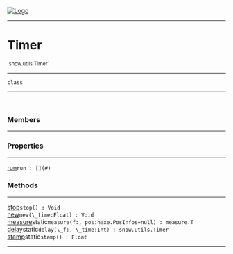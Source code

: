 
[![Logo](../../../images/logo.png)](../../../api/index.html)

---



<h1>Timer</h1>
<small>`snow.utils.Timer`</small>



---

`class`

---

&nbsp;
&nbsp;



<h3>Members</h3> <hr/>



<h3>Properties</h3> <hr/><span class="member apipage">
                <a name="run"><a class="lift" href="#run">run</a></a><code class="signature apipage">run : [](#)</code><br/></span>
            <span class="small_desc_flat"></span>



<h3>Methods</h3> <hr/><span class="method apipage">
            <a name="stop"><a class="lift" href="#stop">stop</a></a><code class="signature apipage">stop() : Void</code><br/><span class="small_desc_flat"></span>
        </span>
    <span class="method apipage">
            <a name="new"><a class="lift" href="#new">new</a></a><code class="signature apipage">new(\_time:Float<span></span>) : Void</code><br/><span class="small_desc_flat"></span>
        </span>
    <span class="method apipage">
            <a name="measure"><a class="lift" href="#measure">measure</a></a><span class="inline-block static">static</span><code class="signature apipage">measure(f:<span></span>, pos:haxe.PosInfos<span>=null</span>) : measure.T</code><br/><span class="small_desc_flat"></span>
        </span>
    <span class="method apipage">
            <a name="delay"><a class="lift" href="#delay">delay</a></a><span class="inline-block static">static</span><code class="signature apipage">delay(\_f:<span></span>, \_time:Int<span></span>) : snow.utils.Timer</code><br/><span class="small_desc_flat"></span>
        </span>
    <span class="method apipage">
            <a name="stamp"><a class="lift" href="#stamp">stamp</a></a><span class="inline-block static">static</span><code class="signature apipage">stamp() : Float</code><br/><span class="small_desc_flat"></span>
        </span>
    





---

&nbsp;
&nbsp;
&nbsp;
&nbsp;
